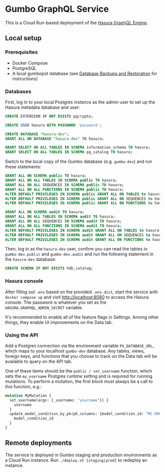 # Gumbo GraphQL Service

This is a Cloud Run-based deployment of the [Hasura GraphQL Engine](https://hasura.io/docs/latest/index/). 

## Local setup

### Prerequisites

- Docker Compose
- PostgreSQL
- A local gumbopot database (see [Database Backups and Restoration](https://github.com/broadinstitute/gumbo-utils/tree/main/db_backups_and_restoration) for instructions)

### Databases

First, log in to your local Postgres instance as the admin user to set up the Hasura metadata database and user:

```sql
CREATE EXTENSION IF NOT EXISTS pgcrypto;

CREATE USER hasura WITH PASSWORD 'password';

CREATE DATABASE "hasura-dev";
GRANT ALL ON DATABASE "hasura-dev" TO hasura;

GRANT SELECT ON ALL TABLES IN SCHEMA information_schema TO hasura;
GRANT SELECT ON ALL TABLES IN SCHEMA pg_catalog TO hasura;
```

Switch to the local copy of the Gumbo database (e.g. `gumbo-dev`) and run these statements:

```sql
GRANT ALL ON SCHEMA public TO hasura;
GRANT ALL ON ALL TABLES IN SCHEMA public TO hasura;
GRANT ALL ON ALL SEQUENCES IN SCHEMA public TO hasura;
GRANT ALL ON ALL FUNCTIONS IN SCHEMA public TO hasura;
ALTER DEFAULT PRIVILEGES IN SCHEMA public GRANT ALL ON TABLES to hasura;
ALTER DEFAULT PRIVILEGES IN SCHEMA public GRANT ALL ON SEQUENCES to hasura;
ALTER DEFAULT PRIVILEGES IN SCHEMA public GRANT ALL ON FUNCTIONS to hasura;

GRANT ALL ON SCHEMA audit TO hasura;
GRANT ALL ON ALL TABLES IN SCHEMA audit TO hasura;
GRANT ALL ON ALL SEQUENCES IN SCHEMA audit TO hasura;
GRANT ALL ON ALL FUNCTIONS IN SCHEMA audit TO hasura;
ALTER DEFAULT PRIVILEGES IN SCHEMA audit GRANT ALL ON TABLES to hasura;
ALTER DEFAULT PRIVILEGES IN SCHEMA audit GRANT ALL ON SEQUENCES to hasura;
ALTER DEFAULT PRIVILEGES IN SCHEMA audit GRANT ALL ON FUNCTIONS to hasura;
```

Then, log in as the `hasura-dev` user, confirm you can read the tables in `gumbo-dev.public` and `gumbo-dev.audit` and run the following statement in the `hasura-dev` database:

```sql
CREATE SCHEMA IF NOT EXISTS hdb_catalog;
```

### Hasura console

After filling out `.env` based on the provided `.env.dist`, start the service with `docker compose up` and visit [http://localhost:8080](http://localhost:8080) to access the Hasura console. The password is whatever you set as the `HASURA_GRAPHQL_ADMIN_SECRET` variable.

It's recommended to enable all of the feature flags in Settings. Among other things, they enable UI improvements on the Data tab.

### Using the API

Add a Postgres connection via the environment variable `PG_DATABASE_URL`, which maps to your localhost `gumbo-dev` database. Any tables, views, foreign keys, and functions that you choose to track on the Data tab will be available to query on the API tab.

One of these items should be the `public / set_username` function, which sets the `my.username` Postgres runtime setting and is required for running mutations. To perform a mutation, the first block must always be a call to this function, e.g.:

```graphql
mutation MyMutation {
  set_username(args: {_username: "yourname"}) {
    username
  }
  update_model_condition_by_pk(pk_columns: {model_condition_id: "MC-000001-ABCD"}, _set: {comments: "foo"}) {
    model_condition_id
  }
}
```

## Remote deployments

The service is deployed in Gumbo staging and production environments as a Cloud Run instance. Run `./deploy.sh {staging|prod}` to redeploy an instance.
